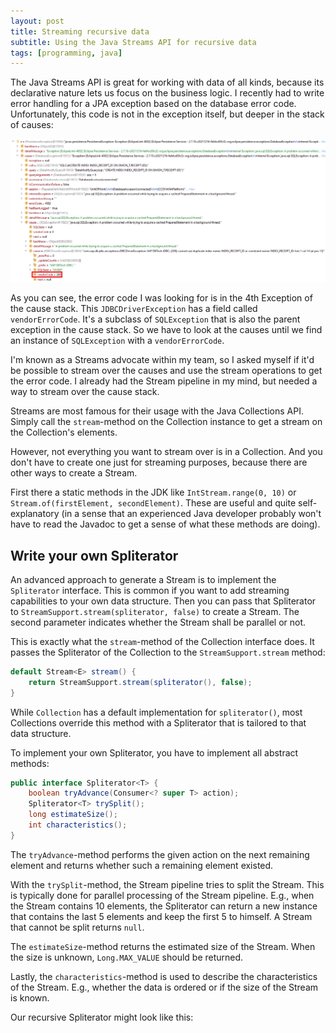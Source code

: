 ```yaml
---
layout: post
title: Streaming recursive data
subtitle: Using the Java Streams API for recursive data
tags: [programming, java]
---
```

The Java Streams API is great for working with data of all kinds, because its declarative nature lets us focus on the business logic. I recently had to write error handling for a JPA exception based on the database error code. Unfortunately, this code is not in the exception itself, but deeper in the stack of causes:

![Debug view of a PersistenceException with expanded cause fields until JDBCDriverException with vendorErrorCode](/assets/img/post-recursive-java-streams/persistence-exception-cause-stack.png)

As you can see, the error code I was looking for is in the 4th Exception of the cause stack. This `JDBCDriverException` has a field called `vendorErrorCode`. It's a subclass of `SQLException` that is also the parent exception in the cause stack. So we have to look at the causes until we find an instance of `SQLException` with a `vendorErrorCode`.

I'm known as a Streams advocate within my team, so I asked myself if it'd be possible to stream over the causes and use the stream operations to get the error code. I already had the Stream pipeline in my mind, but needed a way to stream over the cause stack.

Streams are most famous for their usage with the Java Collections API. Simply call the `stream`-method on the Collection instance to get a stream on the Collection's elements.

However, not everything you want to stream over is in a Collection. And you don't have to create one just for streaming purposes, because there are other ways to create a Stream.

First there a static methods in the JDK like `IntStream.range(0, 10)` or `Stream.of(firstElement, secondElement)`. These are useful and quite self-explanatory (in a sense that an experienced Java developer probably won't have to read the Javadoc to get a sense of what these methods are doing).

## Write your own Spliterator
An advanced approach to generate a Stream is to implement the `Spliterator` interface. This is common if you want to add streaming capabilities to your own data structure. Then you can pass that Spliterator to `StreamSupport.stream(spliterator, false)` to create a Stream. The second parameter indicates whether the Stream shall be parallel or not.

This is exactly what the `stream`-method of the Collection interface does. It passes the Spliterator of the Collection to the `StreamSupport.stream` method:
```java
default Stream<E> stream() {
    return StreamSupport.stream(spliterator(), false);
}
```

While `Collection` has a default implementation for `spliterator()`, most Collections override this method with a Spliterator that is tailored to that data structure.

To implement your own Spliterator, you have to implement all abstract methods:
```java
public interface Spliterator<T> {
    boolean tryAdvance(Consumer<? super T> action);
    Spliterator<T> trySplit();
    long estimateSize();
    int characteristics();
}
```
The `tryAdvance`-method performs the given action on the next remaining element and returns whether such a remaining element existed.

With the `trySplit`-method, the Stream pipeline tries to split the Stream. This is typically done for parallel processing of the Stream pipeline. E.g., when the Stream contains 10 elements, the Spliterator can return a new instance that contains the last 5 elements and keep the first 5 to himself. A Stream that cannot be split returns `null`.

The `estimateSize`-method returns the estimated size of the Stream. When the size is unknown, `Long.MAX_VALUE` should be returned.

Lastly, the `characteristics`-method is used to describe the characteristics of the Stream. E.g., whether the data is ordered or if the size of the Stream is known.

Our recursive Spliterator might look like this:

```java

```
